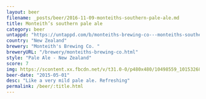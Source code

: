 ```yaml
---
layout: beer
filename: _posts/beer/2016-11-09-monteiths-southern-pale-ale.md
title: Monteith’s southern pale ale
category: beer
untappd: "https://untappd.com/b/monteiths-brewing-co---monteiths-southern-pale-ale/626008"
country: "New Zealand"
brewery: "Monteith's Brewing Co. "
breweryURL: "/brewery/monteiths-brewing-co.html"
style: "Pale Ale - New Zealand"
score: 7
img: https://scontent.xx.fbcdn.net/v/t31.0-0/p480x480/10498559_10153268294398745_8634108256899324103_o.jpg?_nc_cat=0&oh=62140d2ba6e4321102f574678a250cc1&oe=5BB2FE25
beer-date: "2015-05-01"
desc: "Like a very mild pale ale. Refreshing"
permalink: /beer/:title.html
---
```

